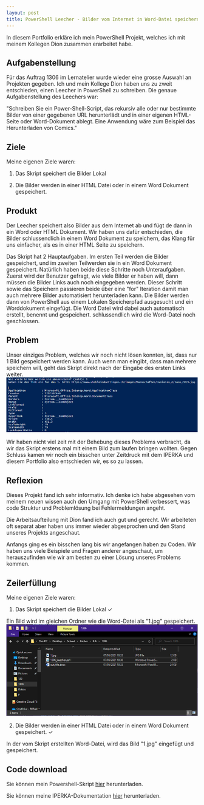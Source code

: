 ```yaml
---
layout: post
title: PowerShell Leecher - Bilder vom Internet in Word-Datei speichern
---
```


In diesem Portfolio erkläre ich mein PowerShell Projekt, welches ich mit meinem Kollegen Dion zusammen erarbeitet habe.
<!--more-->

## Aufgabenstellung

Für das Auftrag 1306 im Lernatelier wurde wieder eine grosse Auswahl an Projekten gegeben. 
Ich und mein Kollege Dion haben uns zu zweit entschieden, einen Leecher in PowerShell zu schreiben. 
Die genaue Aufgabenstellung des Leechers war:

"Schreiben Sie ein Power-Shell-Script, das rekursiv alle oder nur bestimmte Bilder von einer gegebenen URL herunterlädt und in einer eigenen HTML-Seite oder Word-Dokument ablegt. Eine Anwendung wäre zum Beispiel das Herunterladen von Comics."

## Ziele

Meine eigenen Ziele waren:

1. Das Skript speichert die Bilder Lokal

2. Die Bilder werden in einer HTML Datei oder in einem Word Dokument gespeichert.

## Produkt

Der Leecher speichert also Bilder aus dem Internet ab und fügt de dann in ein Word oder HTML Dokument. 
Wir haben uns dafür entschieden, die Bilder schlussendlich in einem Word Dokument zu speichern, das Klang für uns einfacher, als es in einer HTML Seite zu speichern.

Das Skript hat 2 Hauptaufgaben. Im ersten Teil werden die Bilder gespeichert, und im zweiten Teilwerden sie in ein Word Dokument gespeichert. 
Natürlich haben beide diese Schritte noch Unteraufgaben. Zuerst wird der Benutzer gefragt, wie viele Bilder er haben will, dann müssen die Bilder Links auch noch eingegeben werden. 
Dieser Schritt sowie das Speichern passieren beide über eine "for" Iteration damit man auch mehrere Bilder automatisiert herunterladen kann. 
Die Bilder werden dann von PowerShell aus einem Lokalen Speicherpfad ausgesucht und ein Worddokument eingefügt. 
Die Word Datei wird dabei auch automatisch erstellt, benennt und gespeichert. schlussendlich wird die Word-Datei noch geschlossen.

## Problem

Unser einziges Problem, welches wir noch nicht lösen konnten, ist, dass nur 1 Bild gespeichert werden kann. Auch wenn man eingibt, dass man mehrere speichern will, geht das Skript direkt nach der Eingabe des ersten Links weiter.
![Leecher Powershell log](images/leecherCode.png)

Wir haben nicht viel zeit mit der Behebung dieses Problems verbracht, da wir das Skript erstens mal mit einem Bild zum laufen bringen wollten. Gegen Schluss kamen wir noch ein bisschen unter Zeitdruck mit dem IPERKA und diesem Portfolio also entschieden wir, es so zu lassen.


## Reflexion

Dieses Projekt fand ich sehr informativ. Ich denke ich habe abgesehen vom meinem neuen wissen auch den Umgang mit PowerShell verbessert, was code Struktur und Problemlösung bei Fehlermeldungen angeht.

Die Arbeitsaufteilung mit Dion fand ich auch gut und gerecht. Wir arbeiteten oft separat aber haben uns immer wieder abgesprochen und den Stand unseres Projekts angeschaut.

Anfangs ging es ein bisschen lang bis wir angefangen haben zu Coden. Wir haben uns viele Beispiele und Fragen anderer angeschaut, um herauszufinden wie wir am besten zu einer Lösung unseres Problems kommen.

## Zeilerfüllung

Meine eigenen Ziele waren:

1. Das Skript speichert die Bilder Lokal ✓

Ein Bild wird im gleichen Ordner wie die Word-Datei als "1.jpg" gespeichert.
![Leecher Verifizierung](images/leecherProof.png)

2. Die Bilder werden in einer HTML Datei oder in einem Word Dokument gespeichert. ✓

In der vom Skript erstellten Word-Datei, wird das Bild "1.jpg" eingefügt und gespeichert.


## Code download

Sie können mein Powershell-Skript <a href="projekte/Powershell Leecher/Leecher.ps1" download>hier</a> herunterladen.

Sie können meine IPERKA-Dokumentation <a href="projekte/Powershell Leecher/IPERKA_1306.docx" download>hier</a> herunterladen.
